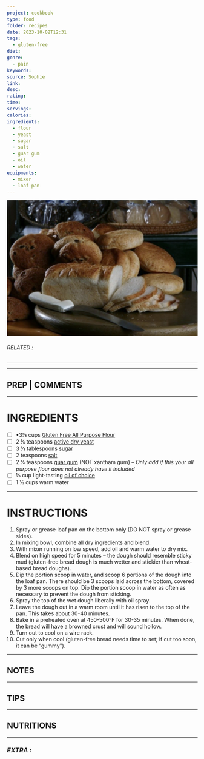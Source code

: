 ```yaml
---
project: cookbook
type: food
folder: recipes
date: 2023-10-02T12:31
tags:
  - gluten-free
diet: 
genre:
  - pain
keywords: 
source: Sophie
link: 
desc: 
rating: 
time: 
servings: 
calories: 
ingredients:
  - flour
  - yeast
  - sugar
  - salt
  - guar gum
  - oil
  - water
equipments:
  - mixer
  - loaf pan
---
```


![IMAGE](image_721.png)

###### *RELATED* : 
---


---
## PREP | COMMENTS



---
# INGREDIENTS

- [ ] •3⅛ cups [Gluten Free All Purpose Flour](http://amzn.to/1Kwo1YM)
- [ ] 2 ¼ teaspoons [active dry yeast](http://www.amazon.com/gp/product/B004XM4VB0/ref=as_li_ss_tl?ie=UTF8&camp=1789&creative=390957&creativeASIN=B004XM4VB0&linkCode=as2&tag=thelitausbakr-20)
- [ ] 3 ⅓ tablespoons [sugar](http://www.amazon.com/gp/product/B000E9WB8G/ref=as_li_ss_tl?ie=UTF8&camp=1789&creative=390957&creativeASIN=B000E9WB8G&linkCode=as2&tag=thelitausbakr-20)
- [ ] 2 teaspoons [salt](http://www.amazon.com/gp/product/B000EITYUU/ref=as_li_ss_tl?ie=UTF8&camp=1789&creative=390957&creativeASIN=B000EITYUU&linkCode=as2&tag=thelitausbakr-20)
- [ ] 2 ¼ teaspoons [guar gum](http://www.thelittleaussiebakery.com/product-p/guar-gum.htm) (NOT xantham gum) – _Only add if this your all purpose flour does not already have it included_
- [ ] ⅓ cup light-tasting [oil of choice](http://www.amazon.com/gp/product/B004D0G6MY/ref=as_li_ss_tl?ie=UTF8&camp=1789&creative=390957&creativeASIN=B004D0G6MY&linkCode=as2&tag=thelitausbakr-20)
- [ ] 1 ½ cups warm water

---
# INSTRUCTIONS

1. Spray or grease loaf pan on the bottom only (DO NOT spray or grease sides).
2. In mixing bowl, combine all dry ingredients and blend.
3. With mixer running on low speed, add oil and warm water to dry mix.
4. Blend on high speed for 5 minutes – the dough should resemble sticky mud (gluten-free bread dough is much wetter and stickier than wheat-based bread doughs).
5. Dip the portion scoop in water, and scoop 6 portions of the dough into the loaf pan. There should be 3 scoops laid across the bottom, covered by 3 more scoops on top. Dip the portion scoop in water as often as necessary to prevent the dough from sticking.
6. Spray the top of the wet dough liberally with oil spray.
7. Leave the dough out in a warm room until it has risen to the top of the pan. This takes about 30-40 minutes.
8. Bake in a preheated oven at 450-500°F for 30-35 minutes. When done, the bread will have a browned crust and will sound hollow.
9. Turn out to cool on a wire rack.
10. Cut only when cool (gluten-free bread needs time to set; if cut too soon, it can be “gummy”).

---
## NOTES



---
## TIPS



---
## NUTRITIONS



---
### *EXTRA* :



